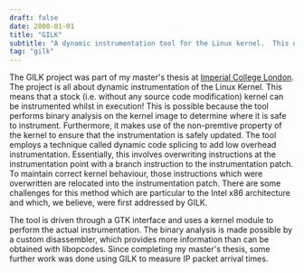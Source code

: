 ```yaml
---
draft: false
date: 2000-01-01
title: "GILK"
subtitle: "A dynamic instrumentation tool for the Linux kernel.  This uses binary instrumentation to enable a stock (i.e. without any source code modification) kernel to be instrumented whilst in execution."
tag: "gilk"
---
```


The GILK project was part of my master's thesis at [Imperial College London](https://www.imperial.ac.uk/). The project is all about dynamic instrumentation of the Linux Kernel. This means that a stock (i.e. without any source code modification) kernel can be instrumented whilst in execution! This is possible because the tool performs binary analysis on the kernel image to determine where it is safe to instrument. Furthermore, it makes use of the non-premtive property of the kernel to ensure that the instrumentation is safely updated. The tool employs a technique called dynamic code splicing to add low overhead instrumentation. Essentially, this involves overwriting instructions at the instrumentation point with a branch instruction to the instrumentation patch. To maintain correct kernel behaviour, those instructions which were overwritten are relocated into the instrumentation patch. There are some challenges for this method which are particular to the Intel x86 architecture and which, we believe, were first addressed by GILK.

The tool is driven through a GTK interface and uses a kernel module to perform the actual instrumentation. The binary analysis is made possible by a custom disassembler, which provides more information than can be obtained with libopcodes.  Since completing my master's thesis, some further work was done using GILK to measure IP packet arrival times. 

